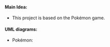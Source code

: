 ﻿#### **Main Idea:**  - This project is based on the Pokémon game. <more to come>#### **UML diagrams:**  - Pokémon: 
